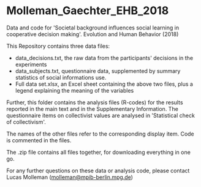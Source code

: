 # Molleman_Gaechter_EHB_2018
Data and code for 'Societal background influences social learning in cooperative decision making'. Evolution and Human Behavior (2018)

This Repository contains three data files:
- data_decisions.txt, the raw data from the participants' decisions in the experiments
- data_subjects.txt, questionnaire data, supplemented by summary statistics of social informations use.
- Full data set.xlsx, an Excel sheet containing the above two files, plus a legend explaining the meaning of the variables

Further, this folder contains the analysis files (R-codes) for the results reported in the main text and in the Supplementary Information. 
The questionnaire items on collectivist values are analysed in 'Statistical check of collectivism'. 

The names of the other files refer to the corresponding display item. Code is commented in the files. 

The .zip file contains all files together, for downloading everything in one go.

For any further questions on these data or analysis code, please contact Lucas Molleman (molleman@mpib-berlin.mpg.de)
